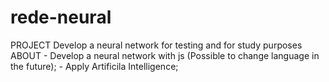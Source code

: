 # rede-neural
PROJECT Develop a neural network for testing and for study purposes  ABOUT  - Develop a neural network with js (Possible to change language in the future); - Apply Artificila Intelligence;
